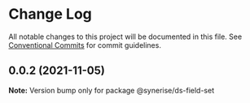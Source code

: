 # Change Log

All notable changes to this project will be documented in this file.
See [Conventional Commits](https://conventionalcommits.org) for commit guidelines.

## 0.0.2 (2021-11-05)

**Note:** Version bump only for package @synerise/ds-field-set
